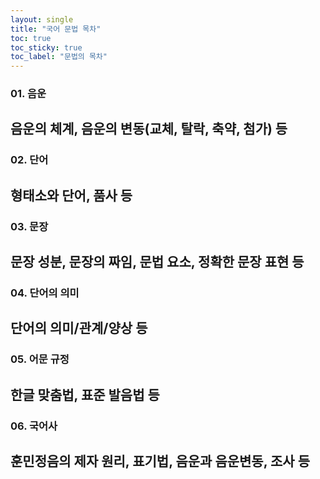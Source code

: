 ```yaml
---
layout: single
title: "국어 문법 목차"
toc: true
toc_sticky: true
toc_label: "문법의 목차"
---
```


### 01. 음운
음운의 체계, 음운의 변동(교체, 탈락, 축약, 첨가) 등
---

### 02. 단어
형태소와 단어, 품사 등
---

### 03. 문장
문장 성분, 문장의 짜임, 문법 요소, 정확한 문장 표현 등
---

### 04. 단어의 의미
단어의 의미/관계/양상 등
---

### 05. 어문 규정
한글 맞춤법, 표준 발음법 등
---

### 06. 국어사
훈민정음의 제자 원리, 표기법, 음운과 음운변동, 조사 등
---



